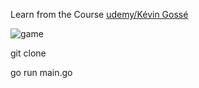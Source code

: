 Learn from the Course [udemy/Kévin Gossé](https://www.udemy.com/learn-how-to-make-a-pacman-game-in-go/)

![game](./docs/game.gif)

git clone 

go run main.go